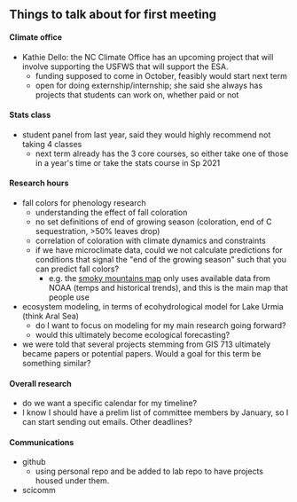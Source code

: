 ## Things to talk about for first meeting

#### Climate office
- Kathie Dello: the NC Climate Office has an upcoming project that will involve supporting the USFWS that will support the ESA.
  - funding supposed to come in October, feasibly would start next term
  - open for doing externship/internship; she said she always has projects that students can work on, whether paid or not

#### Stats class
- student panel from last year, said they would highly recommend not taking 4 classes
  - next term already has the 3 core courses, so either take one of those in a year's time or take the stats course in Sp 2021

#### Research hours
- fall colors for phenology research
  - understanding the effect of fall coloration
  - no set definitions of end of growing season (coloration, end of C sequestration, >50% leaves drop)
  - correlation of coloration with climate dynamics and constraints
  - if we have microclimate data, could we not calculate predictions for conditions that signal the "end of the growing season" such that you can predict fall colors?
    - e.g. the [smoky mountains map](https://smokymountains.com/fall-foliage-map/) only uses available data from NOAA (temps and historical trends), and this is the main map that people use 
- ecosystem modeling, in terms of ecohydrological model for Lake Urmia (think Aral Sea)
  - do I want to focus on modeling for my main research going forward?
  - would this ultimately become ecological forecasting?
- we were told that several projects stemming from GIS 713 ultimately became papers or potential papers. Would a goal for this term be something similar?

#### Overall research
- do we want a specific calendar for my timeline?
- I know I should have a prelim list of committee members by January, so I can start sending out emails. Other deadlines?


#### Communications
- github
  - using personal repo and be added to lab repo to have projects housed under them.
- scicomm
